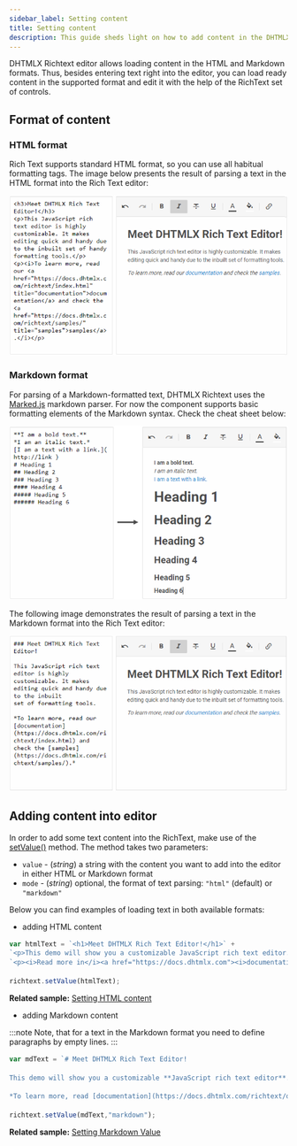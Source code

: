 ```yaml
---
sidebar_label: Setting content
title: Setting content
description: This guide sheds light on how to add content in the DHTMLX Rich Text Editor and display it in HTML and Markdown.
---
```


DHTMLX Richtext editor allows loading content in the HTML and Markdown formats. Thus, besides entering text right into the editor, you can load ready content in the supported format and edit it with the help of the RichText 
set of controls.

Format of content
------------------

### HTML format

Rich Text supports standard HTML format, so you can use all habitual formatting tags. The image below presents the result of parsing a text in the HTML format into the Rich Text editor:

![HTML format](./../assets/html_format.png)

### Markdown format

For parsing of a Markdown-formatted text, DHTMLX Richtext uses the [Marked.js](https://github.com/markedjs/marked) markdown parser.
For now the component supports basic formatting elements of the Markdown syntax. Check the cheat sheet below:

![Markdown cheat sheet](./../assets/markdown_cheatsheet.png)

The following image demonstrates the result of parsing a text in the Markdown format into the Rich Text editor:

![Markdown format](./../assets/markdown_format.png)

Adding content into editor
------------------

In order to add some text content into the RichText, make use of the [setValue()](api/methods.md#setvalue) method. The method takes two parameters:

- `value` - (*string*) a string with the content you want to add into the editor in either HTML or Markdown format
- `mode` - (*string*) optional, the format of text parsing: `"html"` (default) or `"markdown"`

Below you can find examples of loading text in both available formats:

- adding HTML content

~~~js
var htmlText = `<h1>Meet DHTMLX Rich Text Editor!</h1>` +
`<p>This demo will show you a customizable JavaScript rich text editor.</p>` +
`<p><i>Read more in</i><a href="https://docs.dhtmlx.com"><i>documentation</i></a></p>.`

richtext.setValue(htmlText);
~~~

**Related sample:** [Setting HTML content](https://snippet.dhtmlx.com/57v7n2kp)

- adding Markdown content

:::note
Note, that for a text in the Markdown format you need to define paragraphs by empty lines.
:::

~~~js
var mdText = `# Meet DHTMLX Rich Text Editor!

This demo will show you a customizable **JavaScript rich text editor**.

*To learn more, read [documentation](https://docs.dhtmlx.com/richtext/overview/)*.`

richtext.setValue(mdText,"markdown");
~~~

**Related sample:** [Setting Markdown Value](https://snippet.dhtmlx.com/9jf91qn9)


